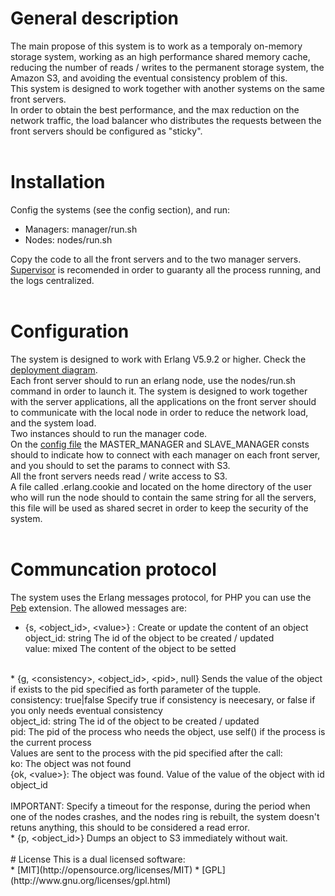 # General description
The main propose of this system is to work as a temporaly on-memory storage system, working as an high performance shared memory cache, reducing the number of reads / writes to the permanent storage system, the Amazon S3, and avoiding the eventual consistency problem of this.<br />
This system is designed to work together with another systems on the same front servers.<br />
In order to obtain the best performance, and the max reduction on the network traffic, the load balancer who distributes the requests between the front servers should be configured as "sticky".<br />
<br/>
# Installation
Config the systems (see the config section), and run:<br />
* Managers: manager/run.sh
* Nodes: nodes/run.sh

Copy the code to all the front servers and to the two manager servers.<br />
[Supervisor](http://pypi.python.org/pypi/supervisor) is recomended in order to guaranty all the process running, and the logs centralized.<br />
<br />
# Configuration
The system is designed to work with Erlang V5.9.2 or higher. Check the [deployment diagram](https://github.com/alonsovidales/Brain/blob/master/docs/brain_deployment_diagram.png).<br />
Each front server should to run an erlang node, use the nodes/run.sh command in order to launch it. The system is designed to work together with the server applications, all the applications on the front server should to communicate with the local node in order to reduce the network load, and the system load.<br />
Two instances should to run the manager code.<br />
On the [config file](https://github.com/alonsovidales/Brain/blob/master/shared/config.hrl) the MASTER_MANAGER and SLAVE_MANAGER consts should to indicate how to connect with each manager on each front server, and you should to set the params to connect with S3.<br />
All the front servers needs read / write access to S3.<br />
A file called .erlang.cookie  and located on the home directory of the user who will run the node should to contain the same string for all the servers, this file will be used as shared secret in order to keep the security of the system.<br />
<br />
# Communcation protocol
The system uses the Erlang messages protocol, for PHP you can use the [Peb](http://code.google.com/p/mypeb/) extension. The allowed messages are:<br />
* {s, &lt;object_id&gt;, &lt;value&gt;} :
    Create or update the content of an object<br />
        object_id: string The id of the object to be created / updated<br />
        value: mixed The content of the object to be setted
<br />
* {g, &lt;consistency&gt;, &lt;object_id&gt;, &lt;pid&gt;, null}
    Sends the value of the object if exists to the pid specified as forth parameter of the tupple.<br />
        consistency: true|false Specify true if consistency is neecesary, or false if you only needs eventual consistency<br />
        object_id: string The id of the object to be created / updated<br/>
        pid: The pid of the process who needs the object, use self() if the process is the current process<br />
    Values are sent to the process with the pid specified after the call:<br />
        ko: The object was not found<br />
        {ok, &lt;value&gt;}: The object was found. Value of the value of the object with id object_id<br />
    <br />
    IMPORTANT: Specify a timeout for the response, during the period when one of the nodes crashes, and the nodes ring is rebuilt, the system doesn't retuns anything, this should to be considered a read error.<br />
* {p, &lt;object_id&gt;}
    Dumps an object to S3 immediately without wait.<br />
<br />
# License
This is a dual licensed software:<br />
* [MIT](http://opensource.org/licenses/MIT)
* [GPL](http://www.gnu.org/licenses/gpl.html)
